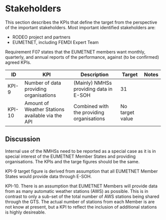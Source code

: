 # Stakeholders

This section describes the KPIs that define the target from the perspective of the important stakeholders. 
Most important identified stakeholders are:
- RODEO project and partners
- EUMETNET, including FEMDI Expert Team 

Requirement F07 states that the EUMETNET members want monthly, quarterly, and annual reports of the performance, against (to be confirmed) agreed KPIs.

|ID|KPI|Description|Target|Notes|
|---|---|---|---|---|
|KPI-9|Number of data providing organisations|(Mainly) NMHSs providing data in E-SOH|31||
|KPI-10|Amount of Weather Stations available via the API|Combined with the providing organisations|No target value||

## Discussion

Internal use of the NMHSs need to be reported as a special case as it is in special interest of the EUMETNET Member States and providing organisations. The KPIs and the targe figures should be the same. 

KPI-9 target figure is derived from assumption that all EUMETNET Member States would provide data through E-SOH. 

KPI-10. There is an assumption that EUMETNET Members will provide data from as many automatic weather stations (AWS) as possible. This is in contrast to only a sub-set of the total number of AWS stations being shared through the GTS. The actual number of stations from each Member is are not know at present, but a KPI to reflect the inclusion of additional stations is highly desireable. 



